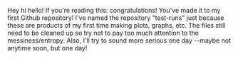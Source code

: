 Hey hi hello!
If you're reading this: congratulations! You've made it to my first Github repository!
I've named the repository "test-runs" just because these are products of my first time making plots, graphs, etc. 
The files still need to be cleaned up so try not to pay too much attention to the messiness/entropy.
Also, I'll try to sound more serious one day --maybe not anytime soon, but one day! 
